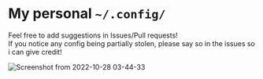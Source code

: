 # My personal `~/.config/`
Feel free to add suggestions in Issues/Pull requests! <br>
If you notice any config being partially stolen, please say so in the issues so i can give credit!

![Screenshot from 2022-10-28 03-44-33](https://user-images.githubusercontent.com/30912893/198446886-47c947c3-6518-483d-a068-7ca01b8628e6.png)
